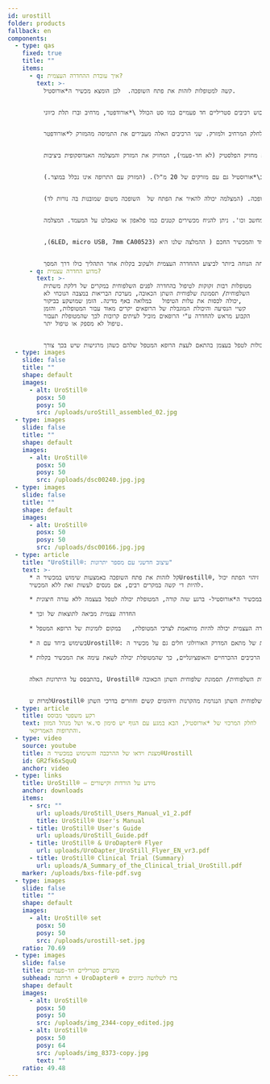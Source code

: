 ```yaml
---
id: urostill
folder: products
fallback: en
components:
  - type: qas
    fixed: true
    title: ""
    items:
      - q: איך עובדת ההחדרה העצמית?
        text: >-
          קשה למטופלות לזהות את פתח השופכה.  לכן הומצא מכשיר ה*אורוסטיל.


          ה\*אורוסטיל מכיל את הרכיבים הבאים: \*אורודפטר, מרחיב, ברז תלת כיווני ומחזיק \*אורוסטיל (למזרקים של 50 מ"ל). חלקים אופציונליים הם מצלמה אנדוסקופית, לוח טאבלט ומעמד ללוח. תוכל לרכוש את אלה דרכנו, או תוכל לקנות אותם בעצמך במקום אחר. לכל החדרה תצטרך לרכוש רכיבים סטריליים חד פעמיים כמו סט הכולל \*אורודפטר, מרחיב וברז תלת כיווני.


          מתאם ה\*אורודפטר הוא החלק היחיד שקצהו נכנס לפתח השופכה על מנת להעביר את התמיסה לטיפול בשלפוחית השתן. החלק המרחיב מתחבר ל\*אורודפטר והברז התלת הכיווני לחלק המרחיב ולמזרק. שני הרכיבים האלה מעבירים את התמיסה מהמזרק ל*אורודפטר.


          במרכז ה*אורוסטיל נמצא מחזיק הפלסטיק (לא חד-פעמי), המחזיק את המזרק והמצלמה האנדוסקופית ביציבות.


          הטבעת המכווצת, שבאה יחד עם מחזיק ה\*אורוסטיל, יכולה להיות ממוקמת בתוך המחזיק, וכך אפשר להשתמש ב\*אורוסטיל גם עם מזרקים של 20 מ"ל). (המזרק עם התרופה אינו נכלל במוצר.)


          המצלמה האנדוסקופית מקובעת במרחק ובזווית המתאימה על מנת שתוכל לספק מבט מושלם על הקצה של ה*אורודפטר ועל הפתח של השופכה. (המצלמה יכולה להאיר את הפתח של  השופכה משום שמובנות בה נורות לד).


          ניתן לצפות בתמונה של המצלמה בכל פלאפון חכם תואם, טאבלט, מחשב וכו'. ניתן להניח מכשירים קטנים כמו פלאפון או טאבלט על המעמד. המצלמה


          ,(6LED, micro USB, 7mm CA00523) המעמד והמכשיר החכם ( ההמלצה שלנו היא:Huawei Media Pad T3 8.0 16GB הם אופציונליים.


          המטופלת יכולה למצוא את התנוחה הנוחה ביותר לביצוע ההחדרה העצמית ולעקוב בקלות אחר התהליך כולו דרך המסך.
      - q: מדוע החדרה עצמית?
        text: >-
          מטופלות רבות זקוקות לטיפול בהחדרה לפנים השלפוחית במקרים של דלקת משתית
          השלפוחית/ תסמונת שלפוחית השתן הכאובה, מערכת הבריאות במצבה הנוכחי לא
          יכולה לכסות את עלות הטיפול   במלואה באף מדינה. הזמן שמושקע בביקור,
          קשיי הנסיעה והיכולת המוגבלת של הרופאים יקרים מאוד עבור המטופלות, והזמן
          הקבוע מראש להחדרה ע"י הרופאים מוביל לעיתים קרובות לכך שהמטופלת תעבור
          טיפול לא מספק או טיפול יתר.


          באמצעות ®אורוסטיל המטופלות יכולות לטפל בעצמן בהתאם לעצת הרופא המטפל שלהם כשהן מרגישות שיש בכך צורך.
  - type: images
    slide: false
    title: ""
    shape: default
    images:
      - alt: UroStill®
        posx: 50
        posy: 50
        src: /uploads/uroStill_assembled_02.jpg
  - type: images
    slide: false
    title: ""
    shape: default
    images:
      - alt: UroStill®
        posx: 50
        posy: 50
        src: /uploads/dsc00240.jpg.jpg
  - type: images
    slide: false
    title: ""
    shape: default
    images:
      - alt: UroStill®
        posx: 50
        posy: 50
        src: /uploads/dsc00166.jpg.jpg
  - type: article
    title: "UroStill®: עיצוב חדשני עם מספר יתרונות"
    text: >-
      * קל לזהות את פתח השופכה באמצעות שימוש במכשיר הUrostill®, זיהוי הפתח יכול
      להיות די קשה במקרים רבים, אם מנסים לעשות זאת ללא המכשיר.

      * ניתן ללמוד במהירות כיצד להשתמש במכשיר ה*אורוסטיל- ברגע שזה קורה, המטופלת יכולה לטפל בעצמה ללא עזרה חיצונית.

      * החדרה עצמית מביאה לתוצאות של וכך

      * ההחדרה העצמית יכולה להיות מותאמת לצרכי המטופלת,   במקום לזמינות של הרופא המטפל.

      * בשימוש ביחד עם הUrostill®: כל היתרונות של מתאם המדרק האורולוגי חלים גם על מכשיר הUrostill®.

      * המכשיר מגיע יחד שקית שימושית ובה מקום לכל הרכיבים ההכרחיים והאופציונליים, כך שהמטופלת יכולה לשאת עימה את המכשיר בקלות.


      בהתבסס על היתרונות האלה, Urostill® יכול להיות העתיד של הטיפול  בדלקת משתית השלפוחית/ תסמונת שלפוחית השתן הכאובה.


      למרות שUrostill® פותח במקור לטיפול במטופלות הסובלות מדלקת משתית השלפוחית, ניתן להשתמש בו גם למצבים אחרים, כמו מקרים של דלקת בשלפוחית השתן הנגרמת מהקרנות וזיהומים קשים וחוזרים בדרכי השתן.
  - type: article
    title: רקע משפטי מבוסס
    text: לחלק המרכזי של *אורוסטיל, הבא במגע עם הגוף יש סימון סי.אי ושל מנהל המזון
      והתרופות האמריקאי.
  - type: video
    source: youtube
    title: מצגת וידאו של ההרכבה והשימוש במכשיר ה®Urostill
    id: GR2fk6xSquQ
    anchor: video
  - type: links
    title: UroStill® – מידע על הורדות וקישורים
    anchor: downloads
    items:
      - src: ""
        url: uploads/UroStill_Users_Manual_v1_2.pdf
        title: UroStill® User's Manual
      - title: UroStill® User's Guide
        url: uploads/UroStill_Guide.pdf
      - title: UroStill® & UroDapter® Flyer
        url: uploads/UroDapter_UroStill_Flyer_EN_vr3.pdf
      - title: UroStill® Clinical Trial (Summary)
        url: uploads/A_Summary_of_the_Clinical_trial_UroStill.pdf
    marker: /uploads/bxs-file-pdf.svg
  - type: images
    slide: false
    title: ""
    shape: default
    images:
      - alt: UroStill® set
        posx: 50
        posy: 50
        src: /uploads/urostill-set.jpg
    ratio: 70.69
  - type: images
    slide: false
    title: מוצרים סטריליים חד-פעמיים
    subhead: הרחבה + UroDapter® + ברז לשלושה כיוונים
    shape: default
    images:
      - alt: UroStill®
        posx: 50
        posy: 50
        src: /uploads/img_2344-copy_edited.jpg
      - alt: UroStill®
        posx: 50
        posy: 64
        src: /uploads/img_8373-copy.jpg
        text: ""
    ratio: 49.48
---
```

